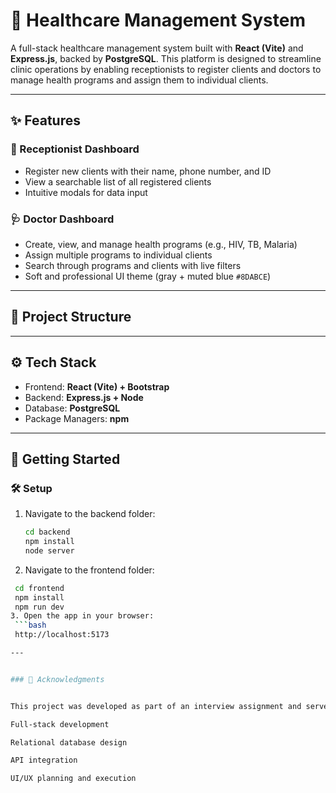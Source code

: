 # 🏥 Healthcare Management System

A full-stack healthcare management system built with **React (Vite)** and **Express.js**, backed by **PostgreSQL**. This platform is designed to streamline clinic operations by enabling receptionists to register clients and doctors to manage health programs and assign them to individual clients.

---

## ✨ Features

### 🧾 Receptionist Dashboard
- Register new clients with their name, phone number, and ID
- View a searchable list of all registered clients
- Intuitive modals for data input

### 🩺 Doctor Dashboard
- Create, view, and manage health programs (e.g., HIV, TB, Malaria)
- Assign multiple programs to individual clients
- Search through programs and clients with live filters
- Soft and professional UI theme (gray + muted blue `#8DABCE`)

---

## 📁 Project Structure


---

## ⚙️ Tech Stack

- Frontend: **React (Vite) + Bootstrap**
- Backend: **Express.js + Node**
- Database: **PostgreSQL**
- Package Managers: **npm**

---

## 🚀 Getting Started

### 🛠 Setup

1. Navigate to the backend folder:
   ```bash
   cd backend
   npm install
   node server
2.  Navigate to the frontend folder:
   ```bash
    cd frontend
    npm install
    npm run dev
3. Open the app in your browser:
    ```bash
    http://localhost:5173

---


### 🤝 Acknowledgments


This project was developed as part of an interview assignment and serves as a portfolio piece demonstrating:

Full-stack development

Relational database design

API integration

UI/UX planning and execution